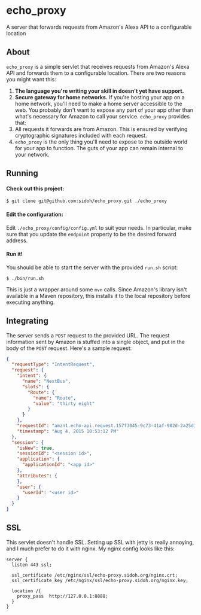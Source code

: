 # echo_proxy
A server that forwards requests from Amazon's Alexa API to a configurable location

## About

`echo_proxy` is a simple servlet that receives requests from Amazon's Alexa API and forwards them to a configurable location. There are two reasons you might want this:

1. **The language you're writing your skill in doesn't yet have support.**
2. **Secure gateway for home networks.** If you're hosting your app on a home network, you'll need to make a home server accessible to the web. You probably don't want to expose any part of your app other than what's necessary for Amazon to call your service. `echo_proxy` provides that:
  1. All requests it forwards are from Amazon. This is ensured by verifying cryptographic signatures included with each request.
  2. `echo_proxy` is the only thing you'll need to expose to the outside world for your app to function. The guts of your app can remain internal to your network.

## Running

#### Check out this project:

```
$ git clone git@github.com:sidoh/echo_proxy.git ./echo_proxy
```

#### Edit the configuration:

Edit `./echo_proxy/config/config.yml` to suit your needs. In particular, make sure that you update the `endpoint` property to be the desired forward address.

#### Run it!

You should be able to start the server with the provided `run.sh` script:

```
$ ./bin/run.sh
```

This is just a wrapper around some `mvn` calls. Since Amazon's library isn't available in a Maven repository, this installs it to the local repository before executing anything.

## Integrating

The server sends a `POST` request to the provided URL. The request information sent by Amazon is stuffed into a single object, and put in the body of the `POST` request. Here's a sample request:

```json
{
  "requestType": "IntentRequest",
  "request": {
    "intent": {
      "name": "NextBus",
      "slots": {
        "Route": {
          "name": "Route",
          "value": "thirty eight"
        }
      }
    },
    "requestId": "amzn1.echo-api.request.157f3045-9c73-41af-982d-2a25d1b7208c",
    "timestamp": "Aug 4, 2015 10:53:12 PM"
  },
  "session": {
    "isNew": true,
    "sessionId": "<session id>",
    "application": {
      "applicationId": "<app id>"
    },
    "attributes": {
    },
    "user": {
      "userId": "<user id>"
    }
  }
}
```

## SSL

This servlet doesn't handle SSL. Setting up SSL with jetty is really annoying, and I much prefer to do it with nginx. My nginx config looks like this:

```
server {
  listen 443 ssl;

  ssl_certificate /etc/nginx/ssl/echo-proxy.sidoh.org/nginx.crt;
  ssl_certificate_key /etc/nginx/ssl/echo-proxy.sidoh.org/nginx.key;

  location /{
    proxy_pass  http://127.0.0.1:8888;
  }
}
```

